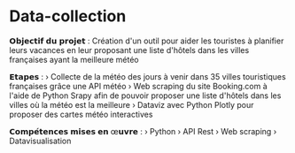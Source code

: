 # Data-collection

𝗢𝗯𝗷𝗲𝗰𝘁𝗶𝗳 𝗱𝘂 𝗽𝗿𝗼𝗷𝗲𝘁 :
Création d'un outil pour aider les touristes à planifier leurs vacances en leur proposant une liste d'hôtels dans les villes françaises ayant la meilleure météo

𝗘𝘁𝗮𝗽𝗲𝘀 :
› Collecte de la météo des jours à venir dans 35 villes touristiques françaises grâce une API météo 
› Web scraping du site Booking.com à l'aide de Python Srapy afin de pouvoir proposer une liste d'hôtels dans les villes où la météo est la meilleure
› Dataviz avec Python Plotly pour proposer des cartes météo interactives

𝗖𝗼𝗺𝗽𝗲́𝘁𝗲𝗻𝗰𝗲𝘀 𝗺𝗶𝘀𝗲𝘀 𝗲𝗻 œ𝘂𝘃𝗿𝗲 :
› Python
› API Rest
› Web scraping
› Datavisualisation
